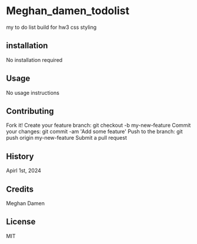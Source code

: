 # Meghan_damen_todolist
my to do list build for hw3 css styling

## installation
No installation required

## Usage
No usage instructions

## Contributing
Fork it! Create your feature branch: git checkout -b my-new-feature
Commit your changes: git commit -am 'Add some feature'
Push to the branch: git push origin my-new-feature Submit a pull request

## History
Apirl 1st, 2024

## Credits
Meghan Damen

## License
MIT
